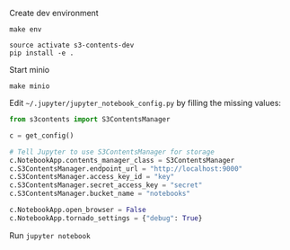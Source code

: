 Create dev environment

```
make env

source activate s3-contents-dev
pip install -e .
```

Start minio

```
make minio
```

Edit `~/.jupyter/jupyter_notebook_config.py` by filling the missing values:

```python
from s3contents import S3ContentsManager

c = get_config()

# Tell Jupyter to use S3ContentsManager for storage
c.NotebookApp.contents_manager_class = S3ContentsManager
c.S3ContentsManager.endpoint_url = "http://localhost:9000"
c.S3ContentsManager.access_key_id = "key"
c.S3ContentsManager.secret_access_key = "secret"
c.S3ContentsManager.bucket_name = "notebooks"

c.NotebookApp.open_browser = False
c.NotebookApp.tornado_settings = {"debug": True}
```

Run `jupyter notebook`
